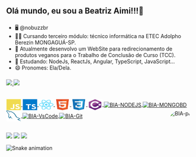 ## Olá mundo, eu sou a Beatriz Aimi!!!👾


###
- 🖥️ @nobuzzbr
- 👩‍💻 Cursando terceiro módulo: técnico informática na ETEC Adolpho Berezin  MONGAGUÁ-SP.
- 🔭 Atualmente desenvolvo um WebSite para redirecionamento de produtos veganos para o Trabalho de Conclusão de Curso (TCC).
- 🌱 Estudando: NodeJs, ReactJs, Angular, TypeScript, JavaScript...
- 😄 Pronomes: Ela/Dela.


### <div align="center">
  <a href="https://github.com/biaaimi">
  <img height="150em" src="https://github-readme-stats.vercel.app/api?username=biaaimi&show_icons=true&theme=aura&include_all_commits=true&count_private=true"/>
  <img height="150em" src="https://github-readme-stats.vercel.app/api/top-langs/?username=biaaimi&layout=compact&langs_count=7&theme=aura"/>
</div>
<div style="display: inline_block"><br>
  
<div style="display: inline_block"><br>
  <img align="center" alt="BIA-Js" height="30" width="40" src="https://raw.githubusercontent.com/devicons/devicon/master/icons/javascript/javascript-plain.svg">
  <img align="center" alt="BIA-Ts" height="30" width="40" src="https://raw.githubusercontent.com/devicons/devicon/master/icons/typescript/typescript-plain.svg">
  <img align="center" alt="BIA-React" height="30" width="40" src="https://raw.githubusercontent.com/devicons/devicon/master/icons/react/react-original.svg">
  <img align="center" alt="BIA-HTML" height="30" width="40" src="https://raw.githubusercontent.com/devicons/devicon/master/icons/html5/html5-original.svg">
  <img align="center" alt="BIA-CSS" height="30" width="40" src="https://raw.githubusercontent.com/devicons/devicon/master/icons/css3/css3-original.svg">
  <img align="center" alt="BIA-Csharp" height="30" width="40" src="https://raw.githubusercontent.com/devicons/devicon/master/icons/csharp/csharp-original.svg">
  <img align="center" alt="BIA-NODEJS" height= "30" width="40px" src='https://cdn.jsdelivr.net/gh/devicons/devicon/icons/nodejs/nodejs-original.svg'>
  <img align="center" alt="BIA-MONGOBD" height= "30" width="40px" src='https://cdn.jsdelivr.net/gh/devicons/devicon/icons/mongodb/mongodb-original.svg'>
  <img align="center" alt="BIA-Mysql" height="30" width="40" src="https://raw.githubusercontent.com/devicons/devicon/master/icons/mysql/mysql-original.svg">
  <img align="center" alt="BIA-VsCode" height="30" width="40" src="https://cdn.jsdelivr.net/gh/devicons/devicon/icons/vscode/vscode-original.svg">
  <img align="center" alt="BIA-Git" height="30" width="40"  src="https://cdn.jsdelivr.net/gh/devicons/devicon/icons/git/git-original.svg">
  <img align="right" alt="BIA-pic" height="150" style="border-radius:50px;" src="https://discord.com/channels/967538685753061376/967538686252175423/1021511560008564806">
       
  ##
 <div>
    <a href="https://instagram.com/bia.aimi" target="_blank"><img src="https://img.shields.io/badge/-Instagram-%23E4405F?style=for-the-badge&logo=instagram&logoColor=white" target="_blank"></a>
<a href="https://www.linkedin.com/in/beatriz-aimi-biagioni-b3445a250/"><img src="https://img.shields.io/badge/LinkedIn-0077B5?style=for-the-badge&logo=linkedin&logoColor=white" /></a>
    <a href = "beatrizaimib@gmail.com"><img src="https://img.shields.io/badge/-Gmail-%23333?style=for-the-badge&logo=gmail&logoColor=white" target="_blank"></a>
   
   ![Snake animation](https://github.com/biaaimi/biaaimi/blob/output/github-contribution-grid-snake.svg)

   </div>
 
